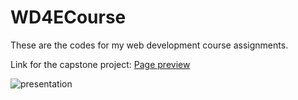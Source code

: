 # WD4ECourse

These are the codes for my web development course assignments.

Link for the capstone project: <a href="https://semih5.github.io/WD4ECourse/CapstoneProject/index.html">Page preview</a> </br>

![presentation](https://user-images.githubusercontent.com/77493886/228589506-db8f3c69-df11-4339-afaa-8da64b21874b.png)

